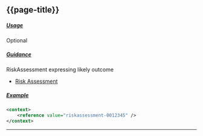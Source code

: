 ## {{page-title}}

<h5><ins>Usage</ins></h5>

<span class="mro-circle optional" title="Optional"></span> Optional


<h5><ins>Guidance</ins></h5>

RiskAssessment expressing likely outcome

- [Risk Assessment](https://simplifier.net/packages/hl7.fhir.r3.core/3.0.2/files/61524)




<h5><ins>Example</ins></h5>

```xml
<context>
    <reference value="riskassessment-0012345" />
</context>
```

---